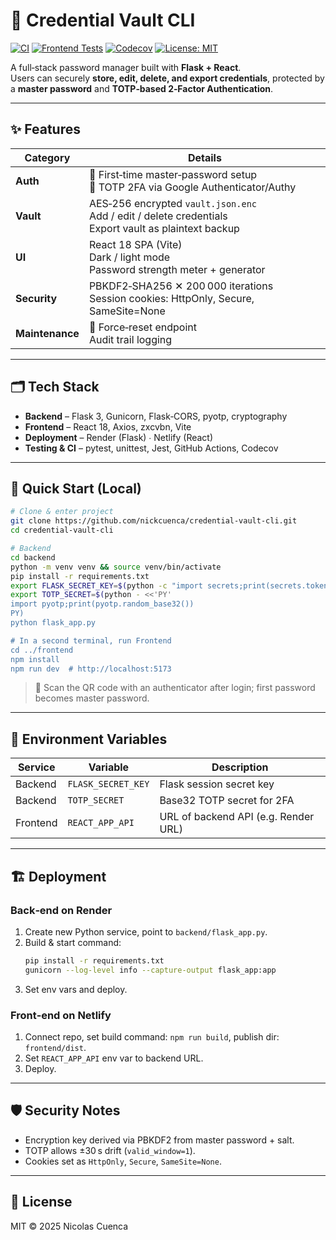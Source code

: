 # 🔐 Credential Vault CLI

[![CI](https://github.com/nickcuenca/credential-vault-cli/actions/workflows/ci.yml/badge.svg)](https://github.com/nickcuenca/credential-vault-cli/actions/workflows/ci.yml)
[![Frontend Tests](https://github.com/nickcuenca/credential-vault-cli/actions/workflows/frontend-ci.yml/badge.svg)](https://github.com/nickcuenca/credential-vault-cli/actions/workflows/frontend-ci.yml)
[![Codecov](https://codecov.io/gh/nickcuenca/credential-vault-cli/branch/main/graph/badge.svg)](https://codecov.io/gh/nickcuenca/credential-vault-cli)
[![License: MIT](https://img.shields.io/badge/License-MIT-green)](https://github.com/nickcuenca/credential-vault-cli/blob/main/LICENSE)

A full‐stack password manager built with **Flask + React**.  
Users can securely **store, edit, delete, and export credentials**, protected by a **master password** and **TOTP‑based 2‑Factor Authentication**.

---

## ✨ Features

| Category | Details |
|----------|---------|
| **Auth** | 🔑 First‑time master‑password setup <br> 🔐 TOTP 2FA via Google Authenticator/Authy |
| **Vault** | AES‑256 encrypted `vault.json.enc` <br> Add / edit / delete credentials <br> Export vault as plaintext backup |
| **UI** | React 18 SPA (Vite) <br> Dark / light mode <br> Password strength meter + generator |
| **Security** | PBKDF2‐SHA256 ✕ 200 000 iterations <br> Session cookies: HttpOnly, Secure, SameSite=None |
| **Maintenance** | 🔄 Force‑reset endpoint <br> Audit trail logging |

---

## 🗂️ Tech Stack

* **Backend** – Flask 3, Gunicorn, Flask‑CORS, pyotp, cryptography  
* **Frontend** – React 18, Axios, zxcvbn, Vite  
* **Deployment** – Render (Flask) ∙ Netlify (React)  
* **Testing & CI** – pytest, unittest, Jest, GitHub Actions, Codecov

---

## 🚀 Quick Start (Local)

```bash
# Clone & enter project
git clone https://github.com/nickcuenca/credential-vault-cli.git
cd credential-vault-cli

# Backend
cd backend
python -m venv venv && source venv/bin/activate
pip install -r requirements.txt
export FLASK_SECRET_KEY=$(python -c "import secrets;print(secrets.token_urlsafe(32))")
export TOTP_SECRET=$(python - <<'PY'
import pyotp;print(pyotp.random_base32())
PY)
python flask_app.py

# In a second terminal, run Frontend
cd ../frontend
npm install
npm run dev  # http://localhost:5173
```

> 📱 Scan the QR code with an authenticator after login; first password becomes master password.

---

## 🔧 Environment Variables

| Service | Variable             | Description                             |
|---------|----------------------|-----------------------------------------|
| Backend | `FLASK_SECRET_KEY`   | Flask session secret key               |
| Backend | `TOTP_SECRET`        | Base32 TOTP secret for 2FA             |
| Frontend| `REACT_APP_API`      | URL of backend API (e.g. Render URL)   |

---

## 🏗️ Deployment

### Back‑end on Render

1. Create new Python service, point to `backend/flask_app.py`.  
2. Build & start command:
   ```bash
   pip install -r requirements.txt
   gunicorn --log-level info --capture-output flask_app:app
   ```
3. Set env vars and deploy.

### Front‑end on Netlify

1. Connect repo, set build command: `npm run build`, publish dir: `frontend/dist`.  
2. Set `REACT_APP_API` env var to backend URL.  
3. Deploy.

---

## 🛡️ Security Notes

* Encryption key derived via PBKDF2 from master password + salt.
* TOTP allows ±30 s drift (`valid_window=1`).
* Cookies set as `HttpOnly`, `Secure`, `SameSite=None`.

---

## 📜 License

MIT © 2025 Nicolas Cuenca
